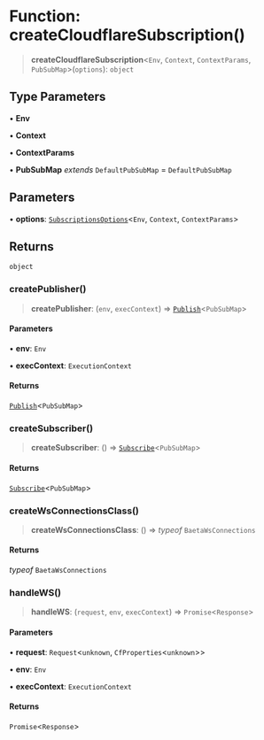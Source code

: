 # Function: createCloudflareSubscription()

> **createCloudflareSubscription**\<`Env`, `Context`, `ContextParams`, `PubSubMap`\>(`options`): `object`

## Type Parameters

• **Env**

• **Context**

• **ContextParams**

• **PubSubMap** *extends* `DefaultPubSubMap` = `DefaultPubSubMap`

## Parameters

• **options**: [`SubscriptionsOptions`](../interfaces/SubscriptionsOptions.md)\<`Env`, `Context`, `ContextParams`\>

## Returns

`object`

### createPublisher()

> **createPublisher**: (`env`, `execContext`) => [`Publish`](../type-aliases/Publish.md)\<`PubSubMap`\>

#### Parameters

• **env**: `Env`

• **execContext**: `ExecutionContext`

#### Returns

[`Publish`](../type-aliases/Publish.md)\<`PubSubMap`\>

### createSubscriber()

> **createSubscriber**: () => [`Subscribe`](../type-aliases/Subscribe.md)\<`PubSubMap`\>

#### Returns

[`Subscribe`](../type-aliases/Subscribe.md)\<`PubSubMap`\>

### createWsConnectionsClass()

> **createWsConnectionsClass**: () => *typeof* `BaetaWsConnections`

#### Returns

*typeof* `BaetaWsConnections`

### handleWS()

> **handleWS**: (`request`, `env`, `execContext`) => `Promise`\<`Response`\>

#### Parameters

• **request**: `Request`\<`unknown`, `CfProperties`\<`unknown`\>\>

• **env**: `Env`

• **execContext**: `ExecutionContext`

#### Returns

`Promise`\<`Response`\>
